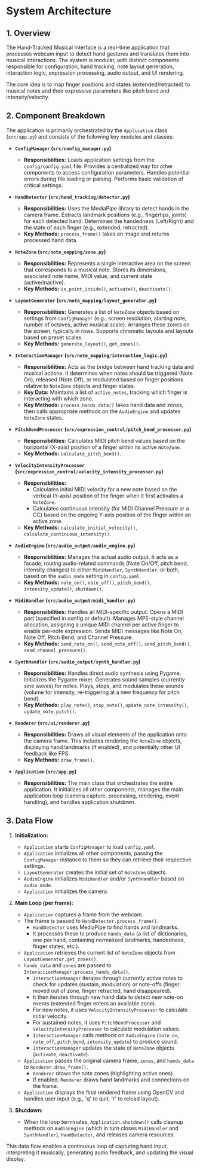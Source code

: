 # System Architecture

## 1. Overview

The Hand-Tracked Musical Interface is a real-time application that processes webcam input to detect hand gestures and translates them into musical interactions. The system is modular, with distinct components responsible for configuration, hand tracking, note layout generation, interaction logic, expression processing, audio output, and UI rendering.

The core idea is to map finger positions and states (extended/retracted) to musical notes and their expressive parameters like pitch bend and intensity/velocity.

## 2. Component Breakdown

The application is primarily orchestrated by the `Application` class (`src/app.py`) and consists of the following key modules and classes:

*   **`ConfigManager` (`src/config_manager.py`)**
    *   **Responsibilities:** Loads application settings from the `config/config.yaml` file. Provides a centralized way for other components to access configuration parameters. Handles potential errors during file loading or parsing. Performs basic validation of critical settings.

*   **`HandDetector` (`src/hand_tracking/detector.py`)**
    *   **Responsibilities:** Uses the MediaPipe library to detect hands in the camera frame. Extracts landmark positions (e.g., fingertips, joints) for each detected hand. Determines the handedness (Left/Right) and the state of each finger (e.g., extended, retracted).
    *   **Key Methods:** `process_frame()` takes an image and returns processed hand data.

*   **`NoteZone` (`src/note_mapping/zone.py`)**
    *   **Responsibilities:** Represents a single interactive area on the screen that corresponds to a musical note. Stores its dimensions, associated note name, MIDI value, and current state (active/inactive).
    *   **Key Methods:** `is_point_inside()`, `activate()`, `deactivate()`.

*   **`LayoutGenerator` (`src/note_mapping/layout_generator.py`)**
    *   **Responsibilities:** Generates a list of `NoteZone` objects based on settings from `ConfigManager` (e.g., screen resolution, starting note, number of octaves, active musical scale). Arranges these zones on the screen, typically in rows. Supports chromatic layouts and layouts based on preset scales.
    *   **Key Methods:** `generate_layout()`, `get_zones()`.

*   **`InteractionManager` (`src/note_mapping/interaction_logic.py`)**
    *   **Responsibilities:** Acts as the bridge between hand tracking data and musical actions. It determines when notes should be triggered (Note On), released (Note Off), or modulated based on finger positions relative to `NoteZone` objects and finger states.
    *   **Key Data:** Maintains a list of `active_notes`, tracking which finger is interacting with which zone.
    *   **Key Methods:** `process_hands_data()` takes hand data and zones, then calls appropriate methods on the `AudioEngine` and updates `NoteZone` states.

*   **`PitchBendProcessor` (`src/expression_control/pitch_bend_processor.py`)**
    *   **Responsibilities:** Calculates MIDI pitch bend values based on the horizontal (X-axis) position of a finger within its active `NoteZone`.
    *   **Key Methods:** `calculate_pitch_bend()`.

*   **`VelocityIntensityProcessor` (`src/expression_control/velocity_intensity_processor.py`)**
    *   **Responsibilities:**
        *   Calculates initial MIDI velocity for a new note based on the vertical (Y-axis) position of the finger when it first activates a `NoteZone`.
        *   Calculates continuous intensity (for MIDI Channel Pressure or a CC) based on the ongoing Y-axis position of the finger within an active zone.
    *   **Key Methods:** `calculate_initial_velocity()`, `calculate_continuous_intensity()`.

*   **`AudioEngine` (`src/audio_output/audio_engine.py`)**
    *   **Responsibilities:** Manages the actual audio output. It acts as a facade, routing audio-related commands (Note On/Off, pitch bend, intensity changes) to either `MidiHandler`, `SynthHandler`, or both, based on the `audio_mode` setting in `config.yaml`.
    *   **Key Methods:** `note_on()`, `note_off()`, `pitch_bend()`, `intensity_update()`, `shutdown()`.

*   **`MidiHandler` (`src/audio_output/midi_handler.py`)**
    *   **Responsibilities:** Handles all MIDI-specific output. Opens a MIDI port (specified in config or default). Manages MPE-style channel allocation, assigning a unique MIDI channel per active finger to enable per-note expression. Sends MIDI messages like Note On, Note Off, Pitch Bend, and Channel Pressure.
    *   **Key Methods:** `send_note_on()`, `send_note_off()`, `send_pitch_bend()`, `send_channel_pressure()`.

*   **`SynthHandler` (`src/audio_output/synth_handler.py`)**
    *   **Responsibilities:** Handles direct audio synthesis using Pygame. Initializes the Pygame mixer. Generates sound samples (currently sine waves) for notes. Plays, stops, and modulates these sounds (volume for intensity, re-triggering at a new frequency for pitch bend).
    *   **Key Methods:** `play_note()`, `stop_note()`, `update_note_intensity()`, `update_note_pitch()`.

*   **`Renderer` (`src/ui/renderer.py`)**
    *   **Responsibilities:** Draws all visual elements of the application onto the camera frame. This includes rendering the `NoteZone` objects, displaying hand landmarks (if enabled), and potentially other UI feedback like FPS.
    *   **Key Methods:** `draw_frame()`.

*   **`Application` (`src/app.py`)**
    *   **Responsibilities:** The main class that orchestrates the entire application. It initializes all other components, manages the main application loop (camera capture, processing, rendering, event handling), and handles application shutdown.

## 3. Data Flow

1.  **Initialization:**
    *   `Application` starts `ConfigManager` to load `config.yaml`.
    *   `Application` initializes all other components, passing the `ConfigManager` instance to them so they can retrieve their respective settings.
    *   `LayoutGenerator` creates the initial set of `NoteZone` objects.
    *   `AudioEngine` initializes `MidiHandler` and/or `SynthHandler` based on `audio_mode`.
    *   `Application` initializes the camera.

2.  **Main Loop (per frame):**
    *   `Application` captures a frame from the webcam.
    *   The frame is passed to `HandDetector.process_frame()`.
        *   `HandDetector` uses MediaPipe to find hands and landmarks.
        *   It processes these to produce `hands_data` (a list of dictionaries, one per hand, containing normalized landmarks, handedness, finger states, etc.).
    *   `Application` retrieves the current list of `NoteZone` objects from `LayoutGenerator.get_zones()`.
    *   `hands_data` and `zones` are passed to `InteractionManager.process_hands_data()`.
        *   `InteractionManager` iterates through currently active notes to check for updates (sustain, modulation) or note-offs (finger moved out of zone, finger retracted, hand disappeared).
        *   It then iterates through new hand data to detect new note-on events (extended finger enters an available zone).
        *   For new notes, it uses `VelocityIntensityProcessor` to calculate initial velocity.
        *   For sustained notes, it uses `PitchBendProcessor` and `VelocityIntensityProcessor` to calculate modulation values.
        *   `InteractionManager` calls methods on `AudioEngine` (`note_on`, `note_off`, `pitch_bend`, `intensity_update`) to produce sound.
        *   `InteractionManager` updates the state of `NoteZone` objects (`activate`, `deactivate`).
    *   `Application` passes the original camera frame, `zones`, and `hands_data` to `Renderer.draw_frame()`.
        *   `Renderer` draws the note zones (highlighting active ones).
        *   If enabled, `Renderer` draws hand landmarks and connections on the frame.
    *   `Application` displays the final rendered frame using OpenCV and handles user input (e.g., 'q' to quit, 'r' to reload layout).

3.  **Shutdown:**
    *   When the loop terminates, `Application.shutdown()` calls cleanup methods on `AudioEngine` (which in turn closes `MidiHandler` and `SynthHandler`), `HandDetector`, and releases camera resources.

This data flow enables a continuous loop of capturing hand input, interpreting it musically, generating audio feedback, and updating the visual display.
```
